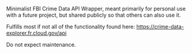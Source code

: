 Minimalist FBI Crime Data API Wrapper, meant primarily for personal use with a future project, but shared publicly so that others can also use it.

Fulfills most if not all of the functionality found here: https://crime-data-explorer.fr.cloud.gov/api

Do not expect maintenance.

